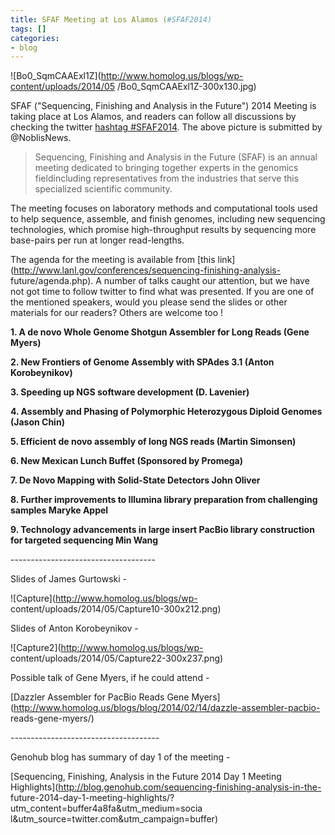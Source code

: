 ```yaml
---
title: SFAF Meeting at Los Alamos (#SFAF2014)
tags: []
categories:
- blog
---
```

![Bo0_SqmCAAExl1Z](http://www.homolog.us/blogs/wp-content/uploads/2014/05
/Bo0_SqmCAAExl1Z-300x130.jpg)
<!--more-->

SFAF ("Sequencing, Finishing and Analysis in the Future") 2014 Meeting is
taking place at Los Alamos, and readers can follow all discussions by checking
the twitter [hashtag
#SFAF2014](https://twitter.com/hashtag/SFAF2014?src=hash). The above picture
is submitted by @NoblisNews.

> Sequencing, Finishing and Analysis in the Future (SFAF) is an annual meeting
dedicated to bringing together experts in the genomics fieldincluding
representatives from the industries that serve this specialized scientific
community.

The meeting focuses on laboratory methods and computational tools used to help
sequence, assemble, and finish genomes, including new sequencing technologies,
which promise high-throughput results by sequencing more base-pairs per run at
longer read-lengths.

The agenda for the meeting is available from [this
link](http://www.lanl.gov/conferences/sequencing-finishing-analysis-
future/agenda.php). A number of talks caught our attention, but we have not
got time to follow twitter to find what was presented. If you are one of the
mentioned speakers, would you please send the slides or other materials for
our readers? Others are welcome too !

**1\. A de novo Whole Genome Shotgun Assembler for Long Reads (Gene Myers)**

**2\. New Frontiers of Genome Assembly with SPAdes 3.1 (Anton Korobeynikov)**

**3\. Speeding up NGS software development (D. Lavenier)**

**4\. Assembly and Phasing of Polymorphic Heterozygous Diploid Genomes (Jason Chin)**

**5\. Efficient de novo assembly of long NGS reads (Martin Simonsen)**

**6\. New Mexican Lunch Buffet (Sponsored by Promega)**

**7\. De Novo Mapping with Solid-State Detectors John Oliver**

**8\. Further improvements to Illumina library preparation from challenging samples Maryke Appel**

**9\. Technology advancements in large insert PacBio library construction for targeted sequencing Min Wang**

\------------------------------------

Slides of James Gurtowski -

![Capture](http://www.homolog.us/blogs/wp-
content/uploads/2014/05/Capture10-300x212.png)

Slides of Anton Korobeynikov -

![Capture2](http://www.homolog.us/blogs/wp-
content/uploads/2014/05/Capture22-300x237.png)

Possible talk of Gene Myers, if he could attend -

[Dazzler Assembler for PacBio Reads Gene
Myers](http://www.homolog.us/blogs/blog/2014/02/14/dazzle-assembler-pacbio-
reads-gene-myers/)

\-------------------------------------

Genohub blog has summary of day 1 of the meeting -

[Sequencing, Finishing, Analysis in the Future 2014 Day 1 Meeting
Highlights](http://blog.genohub.com/sequencing-finishing-analysis-in-the-
future-2014-day-1-meeting-highlights/?utm_content=buffer4a8fa&utm_medium=socia
l&utm_source=twitter.com&utm_campaign=buffer)

